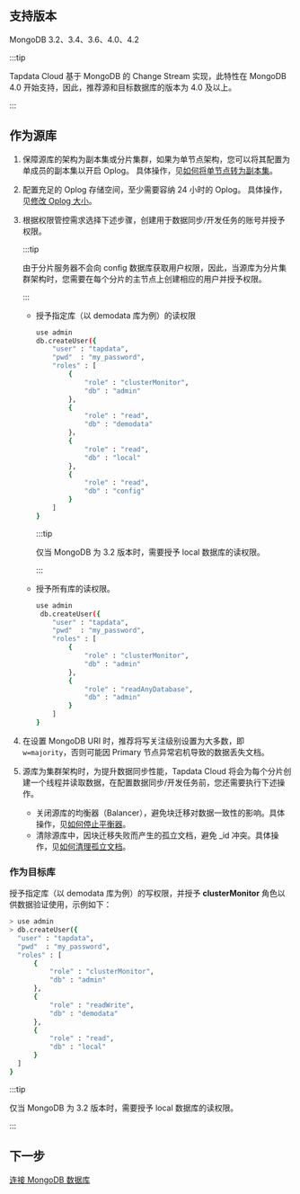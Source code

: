 ## 支持版本

MongoDB 3.2、3.4、3.6、4.0、4.2

:::tip

Tapdata Cloud 基于 MongoDB 的 Change Stream 实现，此特性在 MongoDB 4.0 开始支持，因此，推荐源和目标数据库的版本为 4.0 及以上。

:::

## 作为源库

1. 保障源库的架构为副本集或分片集群，如果为单节点架构，您可以将其配置为单成员的副本集以开启 Oplog。
   具体操作，见[如何将单节点转为副本集](https://docs.mongodb.com/manual/tutorial/convert-standalone-to-replica-set/)。

2. 配置充足的 Oplog 存储空间，至少需要容纳 24 小时的 Oplog。
   具体操作，见[修改 Oplog 大小](https://docs.mongodb.com/manual/tutorial/change-oplog-size/)。

3. 根据权限管控需求选择下述步骤，创建用于数据同步/开发任务的账号并授予权限。

   :::tip

   由于分片服务器不会向 config 数据库获取用户权限，因此，当源库为分片集群架构时，您需要在每个分片的主节点上创建相应的用户并授予权限。

   :::

   * 授予指定库（以 demodata 库为例）的读权限

     ```bash
     use admin
     db.createUser({
         "user" : "tapdata",
         "pwd"  : "my_password",
         "roles" : [
             {
                 "role" : "clusterMonitor",
                 "db" : "admin"
             },
             {
                 "role" : "read",
                 "db" : "demodata"
             }，
             {
                 "role" : "read",
                 "db" : "local"
             },
             {
                 "role" : "read",
                 "db" : "config"
             }
         ]
     }
     ```

     :::tip

     仅当 MongoDB 为 3.2 版本时，需要授予 local 数据库的读权限。

     :::

   * 授予所有库的读权限。

     ```bash
     use admin
      db.createUser({
         "user" : "tapdata",
         "pwd"  : "my_password",
         "roles" : [
             {
                 "role" : "clusterMonitor",
                 "db" : "admin"
             },
             {
                 "role" : "readAnyDatabase",
                 "db" : "admin"
             }
         ]
     }
     ```

4. 在设置 MongoDB URI 时，推荐将写关注级别设置为大多数，即 `w=majority`，否则可能因 Primary 节点异常宕机导致的数据丢失文档。

5. 源库为集群架构时，为提升数据同步性能，Tapdata Cloud 将会为每个分片创建一个线程并读取数据，在配置数据同步/开发任务前，您还需要执行下述操作。

   * 关闭源库的均衡器（Balancer），避免块迁移对数据一致性的影响。具体操作，见[如何停止平衡器](https://docs.mongodb.com/manual/reference/method/sh.stopBalancer/)。
   * 清除源库中，因块迁移失败而产生的孤立文档，避免 _id 冲突。具体操作，见[如何清理孤立文档](https://docs.mongodb.com/manual/reference/command/cleanupOrphaned/)。



### 作为目标库

授予指定库（以 demodata 库为例）的写权限，并授予 **clusterMonitor** 角色以供数据验证使用，示例如下：

```bash
> use admin
> db.createUser({
  "user" : "tapdata",
  "pwd"  : "my_password",
  "roles" : [
      {
          "role" : "clusterMonitor",
          "db" : "admin"
      },
      {
          "role" : "readWrite",
          "db" : "demodata"
      },
      {
          "role" : "read",
          "db" : "local"
      }
  ]
}
```

:::tip

仅当 MongoDB 为 3.2 版本时，需要授予 local 数据库的读权限。

:::



## 下一步

[连接 MongoDB 数据库](../cloud/user-guide/connect-database/certified/connect-mongodb.md)

